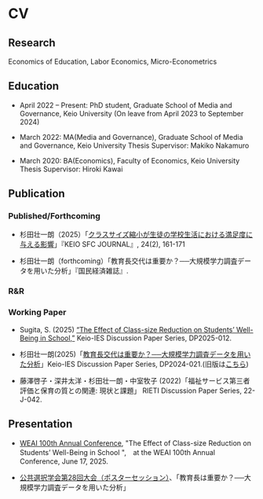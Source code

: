 # CV

## Research

Economics of Education, Labor Economics, Micro-Econometrics

## Education

- April 2022 – Present: PhD student, Graduate School of Media and Governance, Keio University
(On leave from April 2023 to September 2024)

- March 2022: MA(Media and Governance), Graduate School of Media and Governance, Keio University
Thesis Supervisor: Makiko Nakamuro

- March 2020: BA(Economics), Faculty of Economics, Keio University
Thesis Supervisor: Hiroki Kawai

## Publication

### Published/Forthcoming

- 杉田壮一朗（2025）「[クラスサイズ縮小が生徒の学校生活における満足度に与える影響](https://gakkai.sfc.keio.ac.jp/journal/.assets/SFCJ24-2-17.pdf)」『KEIO SFC JOURNAL』, 24(2), 161-171

- 杉田壮一朗（forthcoming）「教育長交代は重要か？──大規模学力調査データを用いた分析」『国民経済雑誌』.

### R&R



### Working Paper

- Sugita, S. (2025)  [“The Effect of Class-size Reduction on Students’ Well-Being in School,”](https://ies.keio.ac.jp/publications/26202/) Keio-IES Discussion Paper Series, DP2025-012.

- 杉田壮一朗(2025)「[教育長交代は重要か？──大規模学力調査データを用いた分析](https://ies.keio.ac.jp/publications/25217/)」Keio-IES Discussion Paper Series, DP2024-021.(旧版は[こちら](https://ies.keio.ac.jp/publications/24298/))

- 藤澤啓子・深井太洋・杉田壮一朗・中室牧子 (2022)「福祉サービス第三者評価と保育の質との関連: 現状と課題」 RIETI Discussion Paper Series, 22-J-042.

## Presentation

- [WEAI 100th Annual Conference](https://www.weai.org/events/100th-annual-conference), "The Effect of Class-size Reduction on Students’ Well-Being in School
",　at the WEAI 100th Annual Conference, June 17, 2025.

- [公共選択学会第28回大会（ポスターセッション）](https://tiida.doshisha.ac.jp/publicchoice2024.html)、「教育長は重要か？──大規模学力調査データを用いた分析」
